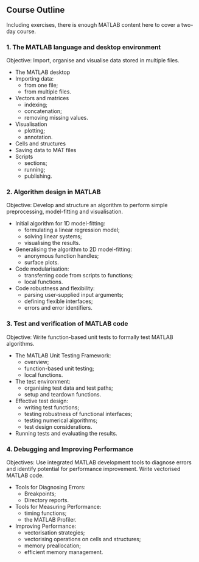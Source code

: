 ## Course Outline

Including exercises, there is enough MATLAB content here to cover a two-day course.

### 1. The MATLAB language and desktop environment

Objective: Import, organise and visualise data stored in multiple files.  

* The MATLAB desktop
* Importing data:
  * from one file;
  * from multiple files.
* Vectors and matrices
  * indexing;
  * concatenation;
  * removing missing values.
* Visualisation
  * plotting;
  * annotation.
* Cells and structures
* Saving data to MAT files
* Scripts
  * sections;
  * running;
  * publishing.

### 2. Algorithm design in MATLAB

Objective: Develop and structure an algorithm to perform simple preprocessing, model-fitting and visualisation.  

* Initial algorithm for 1D model-fitting:
  * formulating a linear regression model;
  * solving linear systems;
  * visualising the results.
* Generalising the algorithm to 2D model-fitting:
  * anonymous function handles;
  * surface plots.
* Code modularisation:
  * transferring code from scripts to functions;
  * local functions.
* Code robustness and flexibility:
  * parsing user-supplied input arguments;
  * defining flexible interfaces;
  * errors and error identifiers.

### 3. Test and verification of MATLAB code  

Objective: Write function-based unit tests to formally test MATLAB algorithms.  

* The MATLAB Unit Testing Framework:
  * overview;
  * function-based unit testing;
  * local functions.
* The test environment:
  * organising test data and test paths;
  * setup and teardown functions.
* Effective test design:
  * writing test functions;
  * testing robustness of functional interfaces;
  * testing numerical algorithms;
  * test design considerations.
* Running tests and evaluating the results.

### 4. Debugging and Improving Performance  

Objectives: Use integrated MATLAB development tools to diagnose errors and identify potential for performance improvement. Write vectorised MATLAB code.

* Tools for Diagnosing Errors:
  * Breakpoints;
  * Directory reports.
* Tools for Measuring Performance:
  * timing functions;
  * the MATLAB Profiler.
* Improving Performance:
  * vectorisation strategies;
  * vectorising operations on cells and structures;
  * memory preallocation;
  * efficient memory management.
